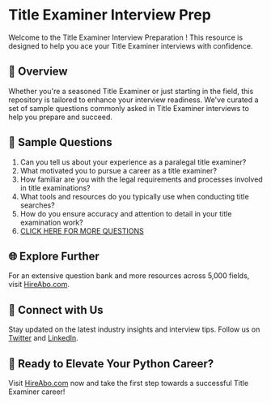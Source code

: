 # Title Examiner Interview Prep

Welcome to the Title Examiner Interview Preparation ! This resource is designed to help you ace your Title Examiner interviews with confidence.

## 🚀 Overview

Whether you're a seasoned Title Examiner or just starting in the field, this repository is tailored to enhance your interview readiness. We've curated a set of sample questions commonly asked in Title Examiner interviews to help you prepare and succeed.

## 📝 Sample Questions

1. Can you tell us about your experience as a paralegal title examiner?
2. What motivated you to pursue a career as a title examiner?
3. How familiar are you with the legal requirements and processes involved in title examinations?
4. What tools and resources do you typically use when conducting title searches?
5. How do you ensure accuracy and attention to detail in your title examination work?
6. [CLICK HERE FOR MORE QUESTIONS](https://hireabo.com/job/9_2_32/Title%20Examiner)

## 🌐 Explore Further

For an extensive question bank and more resources across 5,000 fields, visit [HireAbo.com](https://www.hireabo.com).

## 📱 Connect with Us

Stay updated on the latest industry insights and interview tips. Follow us on [Twitter](https://twitter.com/hireabo) and [LinkedIn](https://www.linkedin.com/in/hire-abo-3609972a8/).

## 🚀 Ready to Elevate Your Python Career?

Visit [HireAbo.com](https://www.hireabo.com) now and take the first step towards a successful Title Examiner career!